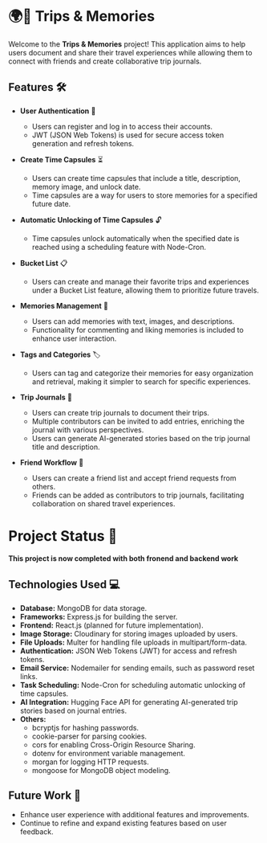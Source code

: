 # 🌍📸 Trips & Memories 

Welcome to the **Trips & Memories** project! This application aims to help users document and share their travel experiences while allowing them to connect with friends and create collaborative trip journals.

## Features 🛠️

- **User Authentication** 🔐
  - Users can register and log in to access their accounts.
  - JWT (JSON Web Tokens) is used for secure access token generation and refresh tokens.

- **Create Time Capsules** ⏳
  - Users can create time capsules that include a title, description, memory image, and unlock date.
  - Time capsules are a way for users to store memories for a specified future date.

- **Automatic Unlocking of Time Capsules** 🔓
  - Time capsules unlock automatically when the specified date is reached using a scheduling feature with Node-Cron.

- **Bucket List** 📋
  - Users can create and manage their favorite trips and experiences under a Bucket List feature, allowing them to prioritize future travels.

- **Memories Management** 📝
  - Users can add memories with text, images, and descriptions.
  - Functionality for commenting and liking memories is included to enhance user interaction.

- **Tags and Categories** 🏷️
  - Users can tag and categorize their memories for easy organization and retrieval, making it simpler to search for specific experiences.

- **Trip Journals** 📖
  - Users can create trip journals to document their trips.
  - Multiple contributors can be invited to add entries, enriching the journal with various perspectives.
  - Users can generate AI-generated stories based on the trip journal title and description.

- **Friend Workflow** 👥
  - Users can create a friend list and accept friend requests from others.
  - Friends can be added as contributors to trip journals, facilitating collaboration on shared travel experiences.

# Project Status 🚧
 **This project is now completed with both fronend and backend work**

## Technologies Used 💻
- **Database:** MongoDB for data storage.
- **Frameworks:** Express.js for building the server.
- **Frontend:** React.js (planned for future implementation).
- **Image Storage:** Cloudinary for storing images uploaded by users.
- **File Uploads:** Multer for handling file uploads in multipart/form-data.
- **Authentication:** JSON Web Tokens (JWT) for access and refresh tokens.
- **Email Service:** Nodemailer for sending emails, such as password reset links.
- **Task Scheduling:** Node-Cron for scheduling automatic unlocking of time capsules.
- **AI Integration:** Hugging Face API for generating AI-generated trip stories based on journal entries.
- **Others:** 
  - bcryptjs for hashing passwords.
  - cookie-parser for parsing cookies.
  - cors for enabling Cross-Origin Resource Sharing.
  - dotenv for environment variable management.
  - morgan for logging HTTP requests.
  - mongoose for MongoDB object modeling.

## Future Work 🔮
- Enhance user experience with additional features and improvements.
- Continue to refine and expand existing features based on user feedback.

